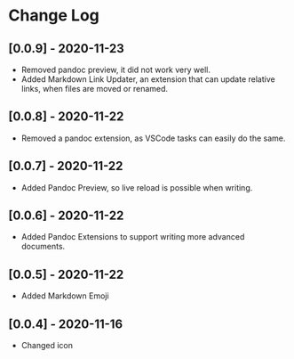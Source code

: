 # Change Log

## [0.0.9] - 2020-11-23

- Removed pandoc preview, it did not work very well.
- Added Markdown Link Updater, an extension that can update relative links, when files are moved or renamed.

## [0.0.8] - 2020-11-22

- Removed a pandoc extension, as VSCode tasks can easily do the same.

## [0.0.7] - 2020-11-22

- Added Pandoc Preview, so live reload is possible when writing.

## [0.0.6] - 2020-11-22

- Added Pandoc Extensions to support writing more advanced documents.

## [0.0.5] - 2020-11-22

- Added Markdown Emoji

## [0.0.4] - 2020-11-16

- Changed icon

